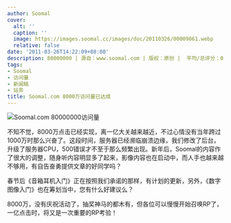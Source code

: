 ```yaml
---
author: Soomal
cover:
  alt: ''
  caption: ''
  image: https://images.soomal.cc/images/doc/20110326/00009861.webp
  relative: false
date: '2011-03-26T14:22:09+08:00'
description: 80000000 | 源自：www.soomal.com | 版权：原创 |  平均/总评分：08.73/131
tags:
- Soomal
- 访问量
- 新闻稿
- 站务
title: Soomal.com 8000万访问量已达成
---
```


![Soomal.com 80000000访问量](https://images.soomal.cc/images/doc/20110326/00009861.webp)



不知不觉，8000万点击已经实现，离一亿大关越来越近，不过心情没有当年跨过1000万时那么兴奋了。这段时间，服务器已经濒临崩溃边缘，我们修改了后台，升级了服务器CPU，500错误才不至于那么频繁出现。新年后，Soomal的内容作了很大的调整，随身听内容明显多了起来，影像内容也在启动中，而人手也越来越不够用，有自告奋勇提供文章的好同学吗？



春节后《音箱耳机入门》正在按照我们承诺的那样，有计划的更新，另外，《数字图像入门》也在筹划当中，您有什么好建议么？



8000万，没有庆祝活动了，抽奖神马的都木有，但各位可以慢慢开始召唤RP了，一亿点击时，将又是一次重要的RP考验！